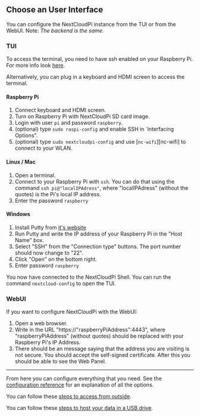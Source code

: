 ## Choose an User Interface
You can configure the NextCloudPi instance from the TUI or from the WebUI. 
Note: *The backend is the same.*

### TUI

To access the terminal, you need to have ssh enabled on your Raspberry Pi. For more info look [here](https://github.com/nextcloud/nextcloudpi/wiki/How-to-install-NextCloudPi-on-a-Raspberry-Pi#first-steps).

Alternatively, you can plug in a keyboard and HDMI screen to access the terminal.

#### Raspberry Pi
1. Connect keyboard and HDMI screen.
2. Turn on Raspberry Pi with NextCloudPi SD card image.
3. Login with user `pi` and password `raspberry`.
4. (optional) type `sudo raspi-config` and enable SSH in `Interfacing Options".
5. (optional) type `sudo nextcloudpi-config` and use [`nc-wifi`][nc-wifi] to connect to your WLAN.

#### Linux / Mac
1. Open a terminal.
2. Connect to your Raspberry Pi with `ssh`. You can do that using the command `ssh pi@"localIPAdress"`, where "localIPAdress" (without the quotes) is the Pi's local IP address.
3. Enter the password `raspberry`


#### Windows
1. Install Putty from [it's website](http://www.putty.org/)
2. Run Putty and write the IP address of your Raspberry Pi in the "Host Name" box.
3. Select "SSH" from the "Connection type" buttons. The port number should now change to "22".
4. Click "Open" on the bottom right.
5. Enter password `raspberry`

You now have connected to the NextCloudPi Shell. You can run the command `nextcloud-config` to open the TUI.

### WebUI
If you want to configure NextCloudPi with the WebUI:
1. Open a web browser.
2. Write in the URL "https://"raspberryPiAddress":4443", where "raspberryPiAddress" (without quotes) should be replaced with your Raspberry Pi's IP Address.
3. There should be an message saying that the address you are visiting is not secure. You should accept the self-signed certificate. After this you should be able to see the Web Panel.

---

From here you can configure everything that you need. See the [configuration reference](https://github.com/nextcloud/nextcloudpi/wiki/Configuration-Reference) for an explanation of all the options.

You can follow these [steps to access from outside](https://github.com/nextcloud/nextcloudpi/wiki/How-to-access-from-outside).

You can follow these [steps to host your data in a USB drive](https://github.com/nextcloud/nextcloudpi/wiki/How-to-configure-an-external-USB-drive-with-NextCloudPi).